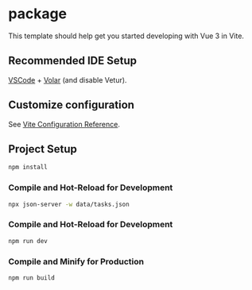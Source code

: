 # package

This template should help get you started developing with Vue 3 in Vite.

## Recommended IDE Setup

[VSCode](https://code.visualstudio.com/) + [Volar](https://marketplace.visualstudio.com/items?itemName=Vue.volar) (and disable Vetur).

## Customize configuration

See [Vite Configuration Reference](https://vitejs.dev/config/).

## Project Setup

```sh
npm install
```

### Compile and Hot-Reload for Development

```sh
npx json-server -w data/tasks.json
```


### Compile and Hot-Reload for Development

```sh
npm run dev
```

### Compile and Minify for Production

```sh
npm run build
```
